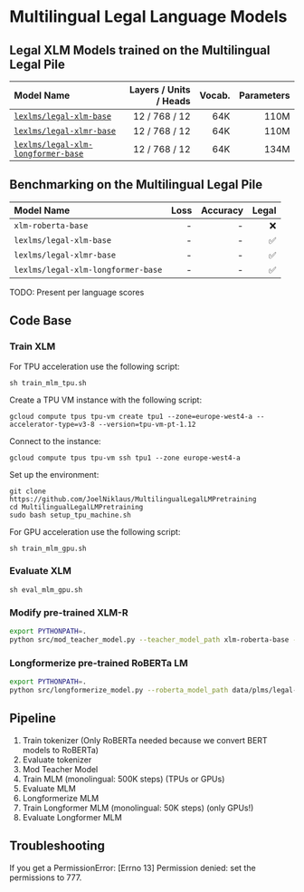 # Multilingual Legal Language Models

##  Legal XLM Models trained on the Multilingual Legal Pile

| Model Name                                                                                       | Layers / Units /  Heads | Vocab. | Parameters | 
|:-------------------------------------------------------------------------------------------------|------------------------:|-------:|-----------:|
| [`lexlms/legal-xlm-base`](https://huggingface.co/lexlms/legal-xlm-base)                          |           12 / 768 / 12 |    64K |       110M | 
| [`lexlms/legal-xlmr-base`](https://huggingface.co/lexlms/legal-xlmr-base)                        |           12 / 768 / 12 |    64K |       110M | 
| [`lexlms/legal-xlm-longformer-base`](https://huggingface.co/lexlms/legal-xlm-longformer-base)    |           12 / 768 / 12 |    64K |       134M |


## Benchmarking on the Multilingual Legal Pile

| Model Name                         | Loss | Accuracy |              Legal |
|:-----------------------------------|-----:|---------:|-------------------:|
| `xlm-roberta-base`                 |    - |        - |                :x: |
| `lexlms/legal-xlm-base`            |    - |        - | :white_check_mark: |
| `lexlms/legal-xlmr-base`           |    - |        - | :white_check_mark: |
| `lexlms/legal-xlm-longformer-base` |    - |        - | :white_check_mark: |

TODO: Present per language scores


## Code Base

### Train XLM

For TPU acceleration use the following script:

```shell
sh train_mlm_tpu.sh
```

Create a TPU VM instance with the following script:
```shell
gcloud compute tpus tpu-vm create tpu1 --zone=europe-west4-a --accelerator-type=v3-8 --version=tpu-vm-pt-1.12
```

Connect to the instance:
```shell
gcloud compute tpus tpu-vm ssh tpu1 --zone europe-west4-a
```

Set up the environment:
```shell
git clone https://github.com/JoelNiklaus/MultilingualLegalLMPretraining
cd MultilingualLegalLMPretraining
sudo bash setup_tpu_machine.sh
```


For GPU acceleration use the following script:

```shell
sh train_mlm_gpu.sh
```

### Evaluate XLM

```shell
sh eval_mlm_gpu.sh
```

### Modify pre-trained XLM-R

```bash
export PYTHONPATH=.
python src/mod_teacher_model.py --teacher_model_path xlm-roberta-base --student_model_path data/plms/legal-xlm-base
```

### Longformerize pre-trained RoBERTa LM

```bash
export PYTHONPATH=.
python src/longformerize_model.py --roberta_model_path data/plms/legal-xlm-base --max_length 4096 --attention_window 128
```


## Pipeline
1. Train tokenizer (Only RoBERTa needed because we convert BERT models to RoBERTa)
2. Evaluate tokenizer
3. Mod Teacher Model
4. Train MLM (monolingual: 500K steps) (TPUs or GPUs)
5. Evaluate MLM
6. Longformerize MLM
7. Train Longformer MLM (monolingual: 50K steps) (only GPUs!)
8. Evaluate Longformer MLM 

## Troubleshooting

If you get a PermissionError: [Errno 13] Permission denied: set the permissions to 777.